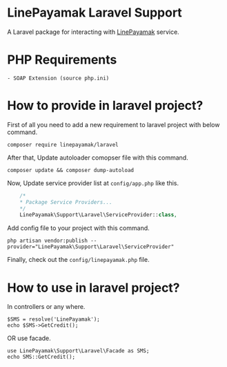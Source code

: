 # LinePayamak Laravel Support

A Laravel package for interacting with [LinePayamak](http://linepayamak.ir) service.

# PHP Requirements

    - SOAP Extension (source php.ini)

# How to provide in laravel project?

First of all you need to add a new requirement to laravel project with below command.

    composer require linepayamak/laravel

After that, Update autoloader comopser file with this command.

    composer update && composer dump-autoload

Now, Update service provider list at ```config/app.php``` like this.

```php
    /*
    * Package Service Providers...
    */
    LinePayamak\Support\Laravel\ServiceProvider::class,
```

Add config file to your project with this command.

    php artisan vendor:publish --provider="LinePayamak\Support\Laravel\ServiceProvider"

Finally, check out the ```config/linepayamak.php``` file.

# How to use in laravel project?

In controllers or any where.

    $SMS = resolve('LinePayamak');
    echo $SMS->GetCredit();

OR use facade.

    use LinePayamak\Support\Laravel\Facade as SMS;
    echo SMS::GetCredit();

